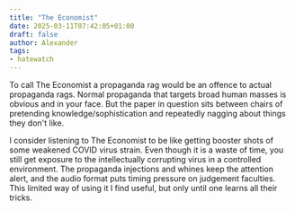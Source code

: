 ```yaml
---
title: "The Economist"
date: 2025-03-11T07:42:05+01:00
draft: false
author: Alexander
tags:
- hatewatch
---
```


To call The Economist a propaganda rag would be an offence to actual propaganda rags.
Normal propaganda that targets broad human masses is obvious and in your face.
But the paper in question sits between chairs of
pretending knowledge/sophistication and repeatedly nagging about things they don't like.

I consider listening to The Economist to be like getting booster shots of some weakened COVID virus strain.
Even though it is a waste of time, you still get exposure to the intellectually corrupting virus in a controlled environment.
The propaganda injections and whines keep the attention alert, and the audio format puts timing pressure on judgement faculties.
This limited way of using it I find useful, but only until one learns all their tricks.
